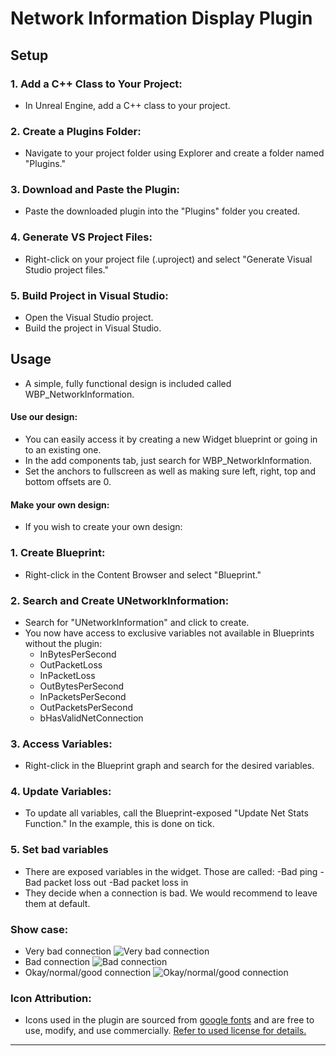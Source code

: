 # Network Information Display Plugin

## Setup

### 1. Add a C++ Class to Your Project:
   - In Unreal Engine, add a C++ class to your project.

### 2. Create a Plugins Folder:
   - Navigate to your project folder using Explorer and create a folder named "Plugins."

### 3. Download and Paste the Plugin:
   - Paste the downloaded plugin into the "Plugins" folder you created.

### 4. Generate VS Project Files:
   - Right-click on your project file (.uproject) and select "Generate Visual Studio project files."

### 5. Build Project in Visual Studio:
   - Open the Visual Studio project.
   - Build the project in Visual Studio.

## Usage
   - A simple, fully functional design is included called WBP_NetworkInformation. 

#### Use our design:
   - You can easily access it by creating a new Widget blueprint or going in to an existing one. 
   - In the add components tab, just search for WBP_NetworkInformation. 
   - Set the anchors to fullscreen as well as making sure left, right, top and bottom offsets are 0.

#### Make your own design:
   - If you wish to create your own design:

### 1. Create Blueprint:
   - Right-click in the Content Browser and select "Blueprint."

### 2. Search and Create UNetworkInformation:
   - Search for "UNetworkInformation" and click to create.
   - You now have access to exclusive variables not available in Blueprints without the plugin:
     - InBytesPerSecond
     - OutPacketLoss
     - InPacketLoss
     - OutBytesPerSecond
     - InPacketsPerSecond
     - OutPacketsPerSecond
     - bHasValidNetConnection

### 3. Access Variables:
   - Right-click in the Blueprint graph and search for the desired variables.

### 4. Update Variables:
   - To update all variables, call the Blueprint-exposed "Update Net Stats Function." In the example, this is done on tick.
### 5. Set bad variables
   - There are exposed variables in the widget. Those are called:
     -Bad ping
     -Bad packet loss out
     -Bad packet loss in
   - They decide when a connection is bad. We would recommend to leave them at default.
### Show case:
   - Very bad connection
![Very bad connection](https://i.imgur.com/xL6PrAj.jpg)
   - Bad connection
![Bad connection](https://i.imgur.com/bhWC8D8.jpg)
   - Okay/normal/good connection
![Okay/normal/good connection](https://i.imgur.com/V6pwqIl.jpg)
### Icon Attribution:
   - Icons used in the plugin are sourced from [google fonts](https://fonts.google.com/) and are free to use, modify, and use commercially. [Refer to used license for details.](https://www.apache.org/licenses/LICENSE-2.0) 


---
